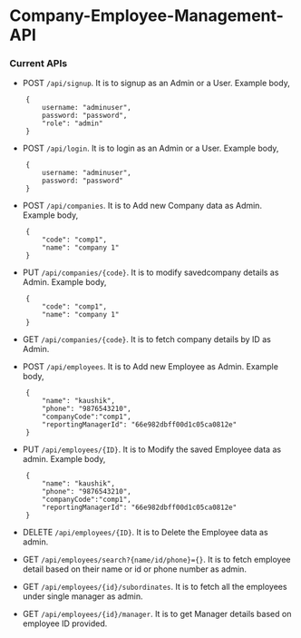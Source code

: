 # Company-Employee-Management-API

### Current APIs

- POST `/api/signup`.
    It is to signup as an Admin or a User. 
    Example body,
```
    { 
        username: "adminuser", 
        password: "password",
        "role": "admin"
    }
```

- POST `/api/login`.
    It is to login as an Admin or a User. 
    Example body,
```
    { 
        username: "adminuser", 
        password: "password"
    }
```
- POST `/api/companies`.
    It is to Add new Company data as Admin.
    Example body,
```
    { 
        "code": "comp1",
        "name": "company 1"
    }
```
- PUT `/api/companies/{code}`.
    It is to modify savedcompany details as Admin.
    Example body,
```
    { 
        "code": "comp1",
        "name": "company 1"
    }
```
- GET `/api/companies/{code}`.
    It is to fetch company details by ID as Admin.

- POST `/api/employees`.
    It is to Add new Employee as Admin.
    Example body,
```
    {
        "name": "kaushik",
        "phone": "9876543210",
        "companyCode":"comp1",
        "reportingManagerId": "66e982dbff00d1c05ca0812e"
    }
```
-  PUT `/api/employees/{ID}`.
    It is to Modify the saved Employee data as admin.
    Example body,
```
    {
        "name": "kaushik",
        "phone": "9876543210",
        "companyCode":"comp1",
        "reportingManagerId": "66e982dbff00d1c05ca0812e"
    }
```
-  DELETE `/api/employees/{ID}`.
    It is to Delete the Employee data as admin.

- GET `/api/employees/search?{name/id/phone}={}`.
    It is to fetch employee detail based on their name or id or phone number as admin.

- GET `/api/employees/{id}/subordinates`.
    It is to fetch all the employees under single manager as admin.

- GET `/api/employees/{id}/manager`.
    It is to get Manager details based on employee ID provided.

